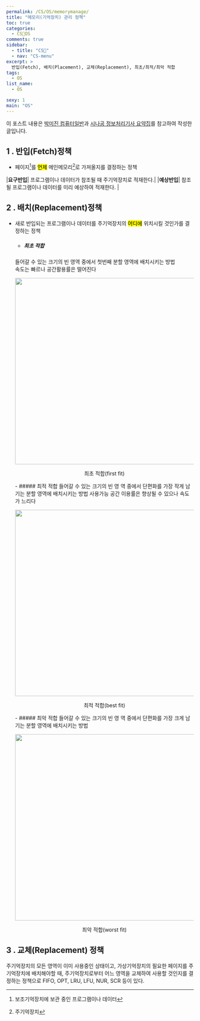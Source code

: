 ```yaml
---
permalink: /CS/OS/memorymanage/
title: "메모리(기억장치) 관리 정책"
toc: true
categories:
  - CS🐰OS
comments: true
sidebar:
  - title: "CS🐰"
  - nav: "CS-menu"
excerpt: >
  반입(Fetch), 배치(Placement), 교체(Replacement), 최초/최적/최악 적합
tags:
  - OS
list_name:
  - OS

sexy: 1
main: "OS"
---
```

이 포스트 내용은 [박미진 컴퓨터일반](http://www.kyobobook.co.kr/product/detailViewKor.laf?mallGb=KOR&ejkGb=KOR&barcode=9791197154324)과 [시나공 정보처리기사 요약집](#)를 참고하여 작성한 글입니다.
## 1 . 반입(Fetch)정책
- 페이지[^1]를 <mark>언제</mark> 메인메모리[^2]로 가져올지를 결정하는 정책

[^1]: 보조기억장치에 보관 중인 프로그램이나 데이터
[^2]: 주기억장치

|**요구반입**| 프로그램이나 데이터가 참조될 때 주기억장치로 적재한다.|
|**예상반입**| 참조될 프로그램이나 데이터를 미리 예상하여 적재한다. |

## 2 . 배치(Replacement)정책
- 새로 반입되는 프로그램이나 데이터를 주기억장치의 <mark>어디에</mark> 위치시킬 것인가를 결정하는 정책
  - ##### 최초 적합
  들어갈 수 있는 크기의 빈 영역 중에서 첫번째 분할 영역에 배치시키는 방법  
  속도는 빠르나 공간활용률은 떨어진다
  <p align="center">
    <img src="{{site.baseurl}}/assets/images/CS/firstfit.png" alt="" width="500px">
    <figcaption align="center">최초 적합(first fit)</figcaption>
  </p>
  - ##### 최적 적합
  들어갈 수 있는 크기의 빈 영 역 중에서 단편화를 가장 작게 남기는 분할 영역에 배치시키는 방법  
  사용가능 공간 이용률은 향상될 수 있으나 속도가 느리다
  <p align="center">
    <img src="{{site.baseurl}}/assets/images/CS/bestfit.png" alt="" width="500px">
    <figcaption align="center">최적 적합(best fit)</figcaption>
  </p>
  - ##### 최악 적합
  들어갈 수 있는 크기의 빈 영 역 중에서 단편화를 가장 크게 남기는 분할 영역에 배치시키는 방법  
  <p align="center">
    <img src="{{site.baseurl}}/assets/images/CS/worstfit.png" alt="" width="500px">
    <figcaption align="center">최악 적합(worst fit)</figcaption>
  </p>
  
## 3 . 교체(Replacement) 정책
주기억장치의 모든 영역이 이미 사용중인 상태이고, 가상기억장치의 필요한 페이지를 주기억장치에 배치해야할 때, 주기억장치로부터 어느 영역을 교체하여 사용할 것인지를 결정하는 정책으로 FIFO, OPT, LRU, LFU, NUR, SCR 등이 있다.


